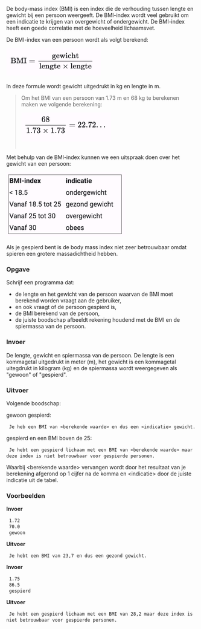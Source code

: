 De body-mass index (BMI) is een index die de verhouding tussen lengte en gewicht bij een persoon weergeeft. De BMI-index wordt veel gebruikt om een indicatie te krijgen van overgewicht of ondergewicht. De BMI-index heeft een goede correlatie met de hoeveelheid lichaamsvet.

De BMI-index van een persoon wordt als volgt berekend:
<br>  
<div class="dodona-centered-group"><img src="media/form_bmi.png" width="250" height="72"></div>
<br>
In deze formule wordt gewicht uitgedrukt in kg en lengte in m.  

> Om het BMI van een persoon van 1.73 m en 68 kg te berekenen maken we volgende berekening:
><br>  
><div class="dodona-centered-group"><img src="media/ber_bmi.png" width="238" height="75"></div>
><br>
Met behulp van de BMI-index kunnen we een uitspraak doen over het gewicht van een persoon:
<br>  
<div class="dodona-centered-group"><img src="media/tabel_bmi.png" width="315" height="170"></div>
<br>
Als je gespierd bent is de body mass index niet zeer betrouwbaar omdat spieren een grotere massadichtheid hebben.


### Opgave

Schrijf een programma dat:

- de lengte en het gewicht van de persoon waarvan de BMI moet berekend worden vraagt aan de gebruiker,
- en ook vraagt of de persoon gespierd is,
- de BMI berekend van de persoon,
- de juiste boodschap afbeeldt rekening houdend met de BMI en de spiermassa van de persoon.

### Invoer

De lengte, gewicht en spiermassa van de persoon. De lengte is een kommagetal uitgedrukt in meter (m), het gewicht is een kommagetal uitegdrukt in kilogram (kg) en de spiermassa wordt weergegeven als "gewoon" of "gespierd".

### Uitvoer

Volgende boodschap:  

gewoon gespierd:

     Je heb een BMI van <berekende waarde> en dus een <indicatie> gewicht. 
     
gespierd en een BMI boven de 25:

     Je hebt een gespierd lichaam met een BMI van <berekende waarde> maar deze index is niet betrouwbaar voor gespierde personen.
     
Waarbij \<berekende waarde\> vervangen wordt door het resultaat van je berekening afgerond op 1 cijfer na de komma en \<indicatie\> door de juiste indicatie uit de tabel.

### Voorbeelden

**Invoer**

     1.72
     70.0
     gewoon

**Uitvoer**

     Je hebt een BMI van 23,7 en dus een gezond gewicht.  
     
**Invoer**

     1.75
     86.5
     gespierd

**Uitvoer**

     Je hebt een gespierd lichaam met een BMI van 28,2 maar deze index is niet betrouwbaar voor gespierde personen.

